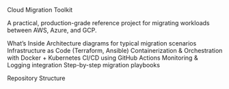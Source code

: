 Cloud Migration Toolkit

A practical, production-grade reference project for migrating workloads between AWS, Azure, and GCP.

What’s Inside
Architecture diagrams for typical migration scenarios
Infrastructure as Code (Terraform, Ansible)
Containerization & Orchestration with Docker + Kubernetes
CI/CD using GitHub Actions
Monitoring & Logging integration
Step-by-step migration playbooks

Repository Structure
